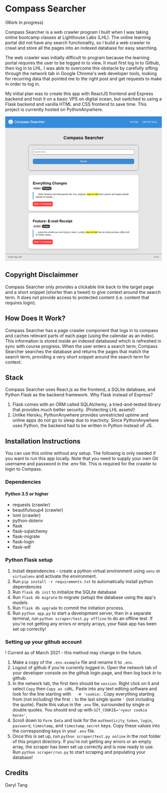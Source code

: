 # Compass Searcher

(Work in progress)

Compass Searcher is a web crawler program I built when I was taking online bootcamp classes at Lighthouse Labs (LHL). The online learning portal did not have any search functionality, so I build a web crawler to crawl and store all the pages into an indexed database for easy searching.

The web crawler was initially difficult to program because the learning portal requires the user to be logged in to view. It must first log in to Github, then log in to LHL. I was able to overcome this obstacle by carefully sifting through the network tab in Google Chrome's web developer tools, looking for recurring data that pointed me to the right post and get requests to make in order to log in.

My initial plan was to create this app with ReactJS frontend and Express backend and host it on a basic VPS on digital ocean, but switched to using a Flask backend and vanilla HTML and CSS frontend to save time. This project is currently hosted on PythonAnywhere.

![Example search result](https://github.com/daryl-sen/compass-searcher/blob/master/documents/searchresults.png?raw=true)

## Copyright Disclaimmer

Compass Searcher only provides a clickable link back to the target page and a short snippet (shorter than a tweet) to give context around the search term. It does not provide access to protected content (i.e. content that requires login).

## How Does It Work?
Compass Searcher has a page crawler component that logs in to compass and caches relevant parts of each page (using the calendar as an index). This information is stored inside an indexed databased which is refreshed in sync with course progress. When the user enters a search term, Compass Searcher searches the database and returns the pages that match the search term, providing a very short snippet around the search term for context.

## Stack
Compass Searcher uses React.js as the frontend, a SQLite database, and Python Flask as the backend framework. Why Flask instead of Express?
1. Flask comes with an ORM called SQLAlchemy, a tried-and-tested library that provides much better security. (Protecting LHL assets!)
2. Unlike Heroku, PythonAnywhere provides unrestricted uptime and online apps do not go to sleep due to inactivity. Since PythonAnywhere uses Python, the backend had to be written in Python instead oF JS. 


## Installation Instructions
You can use this online without any setup. The following is only needed if you want to run this app locally. Note that you need to supply your own Git username and password in the .env file. This is required for the crawler to login to Compass.

### Dependencies
#### Python 3.5 or higher
* requests (crawler)
* beautifulsoup4 (crawler)
* lxml (crawler)
* python-dotenv
* flask
* flask-sqlalchemy
* flask-migrate
* flask-login
* flask-wtf

### Python Flask setup
1. Install dependencies - create a python virtual environment using `venv` or `virtualenv` and activate the environment.
2. Run `pip install -r requirements.txt` to automatically install python dependencies
3. Run `flask db init` to initialize the SQLite database
4. Run `flask db migrate` to migrate (setup) the database using the app's models
5. Run `flask db upgrade` to commit the initiation process.
6. Run `python app.py` to start a development server, then in a separate terminal, run `python scraper/test.py offline` to do an offline test. If you're not getting any errors or empty arrays, your flask app has been set up correctly!

### Setting up your github account
! Current as of March 2021 - this method may change in the future.
1. Make a copy of the `.env.example` file and rename it to `.env`.
2. Logout of github if you're currently logged in. Open the network tab of your developer console on the github login page, and then log back in to github.
3. In the network tab, the first item should be `session`. Right click on it and select `Copy` then `Copy as cURL`. Paste into any text editing software and look for the line starting with `  -H 'cookie:`. Copy everything starting from (not including) the first `:` to the last single quote `'` (not including the quote). Paste this value in the `.env` file, surrounded by single or double quotes. You should end up with `GIT_COOKIE='<your cookie here>'`,
4. Scroll down to `Form Data` and look for the `authenticity_token`, `login`, `password`, `timestamp`, and `timestamp_secret` keys. Copy these values into the corresponding keys in your `.env` file.
5. Once this is set up, run `python scraper/test.py online` in the root folder of this project directory. If you're not getting any errors or an empty array, the scraper has been set up correctly and is now ready to use. Run `python scraper/run.py` to start scraping and populating your database!

## Credits
Daryl Tang

